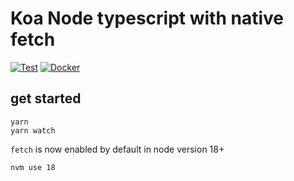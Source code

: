 # Koa Node typescript with native fetch

[![Test](https://github.com/nexys-system/node-koa-fetch/actions/workflows/test.yml/badge.svg)](https://github.com/nexys-system/node-koa-fetch/actions/workflows/test.yml)
[![Docker](https://github.com/nexys-system/node-koa-fetch/actions/workflows/publish.yml/badge.svg)](https://github.com/nexys-system/node-koa-fetch/actions/workflows/publish.yml)

## get started


```
yarn
yarn watch
```


`fetch` is now enabled by default in node version 18+

`nvm use 18`

